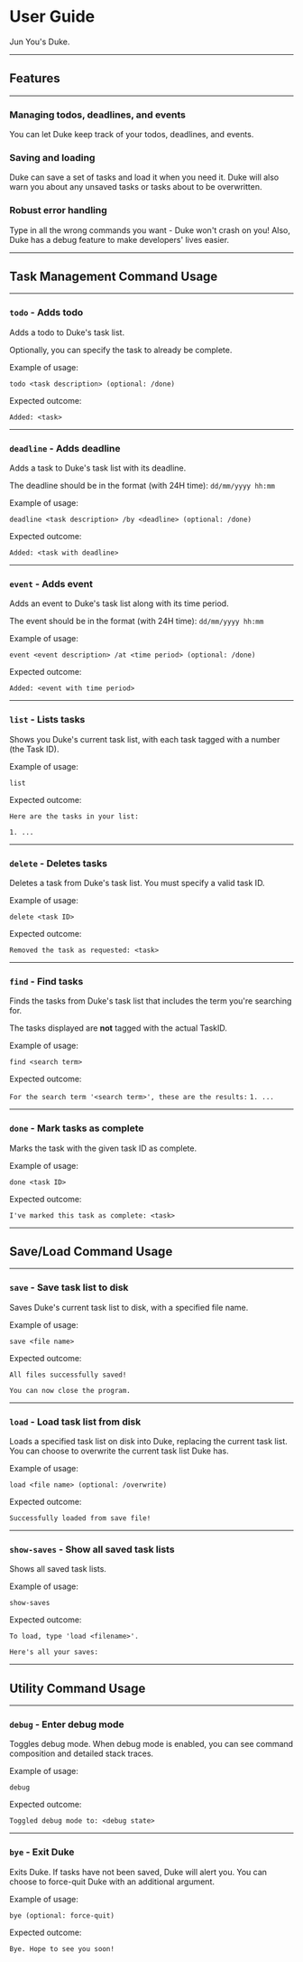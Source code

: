 # User Guide

Jun You's Duke.

---

## Features 

---

### Managing todos, deadlines, and events
You can let Duke keep track of your todos, deadlines, and events.

### Saving and loading
Duke can save a set of tasks and load it when you need it.
Duke will also warn you about any unsaved tasks or tasks about to be overwritten.

### Robust error handling
Type in all the wrong commands you want - Duke won't crash on you!
Also, Duke has a debug feature to make developers' lives easier.

---

## Task Management Command Usage

---

### `todo` - Adds todo

Adds a todo to Duke's task list.

Optionally, you can specify the task to already be complete.

Example of usage: 

`todo <task description> (optional: /done)`

Expected outcome:

`Added: <task>`

---

### `deadline` - Adds deadline

Adds a task to Duke's task list with its deadline.

The deadline should be in the format (with 24H time): `dd/mm/yyyy hh:mm`

Example of usage: 

`deadline <task description> /by <deadline> (optional: /done)`

Expected outcome:

`Added: <task with deadline>`

---

### `event` - Adds event

Adds an event to Duke's task list along with its time period.

The event should be in the format (with 24H time): `dd/mm/yyyy hh:mm`

Example of usage: 

`event <event description> /at <time period> (optional: /done)`

Expected outcome:

`Added: <event with time period>`

---

### `list` - Lists tasks

Shows you Duke's current task list, with each task tagged with a number (the Task ID).

Example of usage: 

`list`

Expected outcome:

`Here are the tasks in your list:`

`1. ...`

---

### `delete` - Deletes tasks

Deletes a task from Duke's task list. You must specify a valid task ID.

Example of usage: 

`delete <task ID>`

Expected outcome:

`Removed the task as requested: <task>`

---

### `find` - Find tasks

Finds the tasks from Duke's task list that includes the term you're searching for.

The tasks displayed are **not** tagged with the actual TaskID.

Example of usage: 

`find <search term>`

Expected outcome:

`For the search term '<search term>', these are the results:`
`1. ...`

---

### `done` - Mark tasks as complete

Marks the task with the given task ID as complete.

Example of usage: 

`done <task ID>`

Expected outcome:

`I've marked this task as complete: <task>`

---

## Save/Load Command Usage

---

### `save` - Save task list to disk

Saves Duke's current task list to disk, with a specified file name.

Example of usage:

`save <file name>`

Expected outcome:

`All files successfully saved!`

`You can now close the program.`

---

### `load` - Load task list from disk

Loads a specified task list on disk into Duke, replacing the current task list.
You can choose to overwrite the current task list Duke has.

Example of usage:

`load <file name> (optional: /overwrite)`

Expected outcome:

`Successfully loaded from save file!`

---

### `show-saves` - Show all saved task lists

Shows all saved task lists.

Example of usage:

`show-saves`

Expected outcome:

`To load, type 'load <filename>'.`

`Here's all your saves:`

---

## Utility Command Usage

---

### `debug` - Enter debug mode

Toggles debug mode. When debug mode is enabled, you can see
command composition and detailed stack traces.

Example of usage:

`debug`

Expected outcome:

`Toggled debug mode to: <debug state>`

---

### `bye` - Exit Duke

Exits Duke. If tasks have not been saved, Duke will alert you.
You can choose to force-quit Duke with an additional argument.

Example of usage:

`bye (optional: force-quit)`

Expected outcome:

`Bye. Hope to see you soon!`